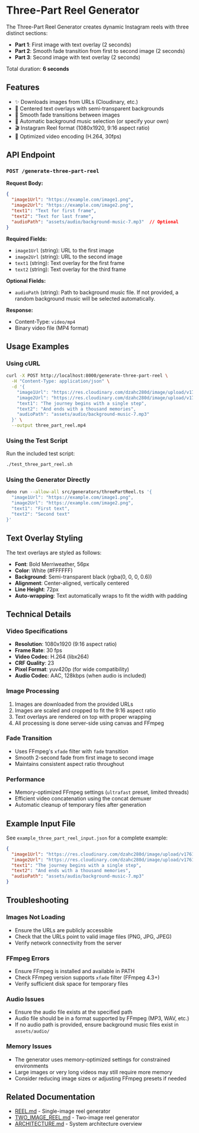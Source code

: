 # Three-Part Reel Generator

The Three-Part Reel Generator creates dynamic Instagram reels with three distinct sections:
- **Part 1**: First image with text overlay (2 seconds)
- **Part 2**: Smooth fade transition from first to second image (2 seconds)
- **Part 3**: Second image with text overlay (2 seconds)

Total duration: **6 seconds**

## Features

- ✨ Downloads images from URLs (Cloudinary, etc.)
- 📝 Centered text overlays with semi-transparent backgrounds
- 🎨 Smooth fade transitions between images
- 🎵 Automatic background music selection (or specify your own)
- 🎬 Instagram Reel format (1080x1920, 9:16 aspect ratio)
- 📱 Optimized video encoding (H.264, 30fps)

## API Endpoint

### `POST /generate-three-part-reel`

**Request Body:**
```json
{
  "image1Url": "https://example.com/image1.png",
  "image2Url": "https://example.com/image2.png",
  "text1": "Text for first frame",
  "text2": "Text for last frame",
  "audioPath": "assets/audio/background-music-7.mp3"  // Optional
}
```

**Required Fields:**
- `image1Url` (string): URL to the first image
- `image2Url` (string): URL to the second image
- `text1` (string): Text overlay for the first frame
- `text2` (string): Text overlay for the third frame

**Optional Fields:**
- `audioPath` (string): Path to background music file. If not provided, a random background music will be selected automatically.

**Response:**
- Content-Type: `video/mp4`
- Binary video file (MP4 format)

## Usage Examples

### Using cURL

```bash
curl -X POST http://localhost:8000/generate-three-part-reel \
  -H "Content-Type: application/json" \
  -d '{
    "image1Url": "https://res.cloudinary.com/dzahc280d/image/upload/v1761824929/nano_b_base_sideways_dhbbtq.png",
    "image2Url": "https://res.cloudinary.com/dzahc280d/image/upload/v1761824926/nano_b_base_cover_z5tonh.png",
    "text1": "The journey begins with a single step",
    "text2": "And ends with a thousand memories",
    "audioPath": "assets/audio/background-music-7.mp3"
  }' \
  --output three_part_reel.mp4
```

### Using the Test Script

Run the included test script:
```bash
./test_three_part_reel.sh
```

### Using the Generator Directly

```bash
deno run --allow-all src/generators/threePartReel.ts '{
  "image1Url": "https://example.com/image1.png",
  "image2Url": "https://example.com/image2.png",
  "text1": "First text",
  "text2": "Second text"
}'
```

## Text Overlay Styling

The text overlays are styled as follows:
- **Font**: Bold Merriweather, 56px
- **Color**: White (#FFFFFF)
- **Background**: Semi-transparent black (rgba(0, 0, 0, 0.6))
- **Alignment**: Center-aligned, vertically centered
- **Line Height**: 72px
- **Auto-wrapping**: Text automatically wraps to fit the width with padding

## Technical Details

### Video Specifications
- **Resolution**: 1080x1920 (9:16 aspect ratio)
- **Frame Rate**: 30 fps
- **Video Codec**: H.264 (libx264)
- **CRF Quality**: 23
- **Pixel Format**: yuv420p (for wide compatibility)
- **Audio Codec**: AAC, 128kbps (when audio is included)

### Image Processing
1. Images are downloaded from the provided URLs
2. Images are scaled and cropped to fit the 9:16 aspect ratio
3. Text overlays are rendered on top with proper wrapping
4. All processing is done server-side using canvas and FFmpeg

### Fade Transition
- Uses FFmpeg's `xfade` filter with `fade` transition
- Smooth 2-second fade from first image to second image
- Maintains consistent aspect ratio throughout

### Performance
- Memory-optimized FFmpeg settings (`ultrafast` preset, limited threads)
- Efficient video concatenation using the concat demuxer
- Automatic cleanup of temporary files after generation

## Example Input File

See `example_three_part_reel_input.json` for a complete example:
```json
{
  "image1Url": "https://res.cloudinary.com/dzahc280d/image/upload/v1761824929/nano_b_base_sideways_dhbbtq.png",
  "image2Url": "https://res.cloudinary.com/dzahc280d/image/upload/v1761824926/nano_b_base_cover_z5tonh.png",
  "text1": "The journey begins with a single step",
  "text2": "And ends with a thousand memories",
  "audioPath": "assets/audio/background-music-7.mp3"
}
```

## Troubleshooting

### Images Not Loading
- Ensure the URLs are publicly accessible
- Check that the URLs point to valid image files (PNG, JPG, JPEG)
- Verify network connectivity from the server

### FFmpeg Errors
- Ensure FFmpeg is installed and available in PATH
- Check FFmpeg version supports `xfade` filter (FFmpeg 4.3+)
- Verify sufficient disk space for temporary files

### Audio Issues
- Ensure the audio file exists at the specified path
- Audio file should be in a format supported by FFmpeg (MP3, WAV, etc.)
- If no audio path is provided, ensure background music files exist in `assets/audio/`

### Memory Issues
- The generator uses memory-optimized settings for constrained environments
- Large images or very long videos may still require more memory
- Consider reducing image sizes or adjusting FFmpeg presets if needed

## Related Documentation

- [REEL.md](./REEL.md) - Single-image reel generator
- [TWO_IMAGE_REEL.md](./TWO_IMAGE_REEL.md) - Two-image reel generator
- [ARCHITECTURE.md](./ARCHITECTURE.md) - System architecture overview

